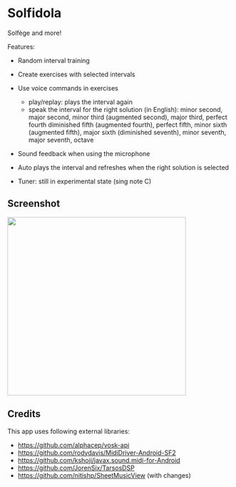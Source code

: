 # Solfidola

Solfège and more!

Features:

- Random interval training
- Create exercises with selected intervals
- Use voice commands in exercises
  - play/replay: plays the interval again
  - speak the interval for the right solution (in English):
    minor second, major second, minor third (augmented second), major third, perfect fourth
    diminished fifth (augmented fourth), perfect fifth, minor sixth (augmented fifth),
    major sixth (diminished seventh), minor seventh, major seventh, octave

- Sound feedback when using the microphone
- Auto plays the interval and refreshes when the right solution is selected
- Tuner: still in experimental state (sing note C)

## Screenshot

<img src="https://realize.be/sites/default/files/solfidola-solfege.png?cache=1" width="400" />

## Credits

This app uses following external libraries:

- https://github.com/alphacep/vosk-api
- https://github.com/rodydavis/MidiDriver-Android-SF2
- https://github.com/kshoji/javax.sound.midi-for-Android
- https://github.com/JorenSix/TarsosDSP
- https://github.com/nitishp/SheetMusicView (with changes)
